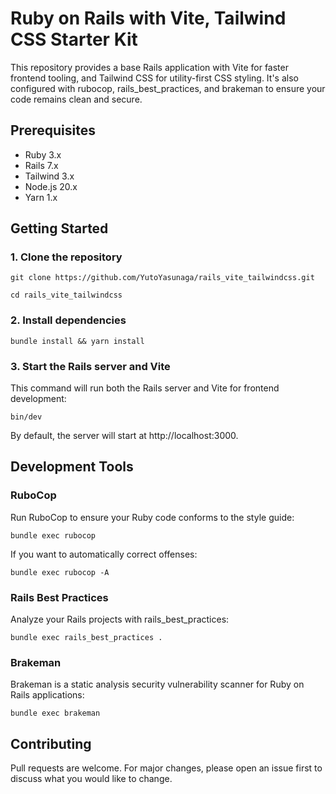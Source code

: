# Ruby on Rails with Vite, Tailwind CSS Starter Kit

This repository provides a base Rails application with Vite for faster frontend tooling, and Tailwind CSS for utility-first CSS styling. It's also configured with rubocop, rails_best_practices, and brakeman to ensure your code remains clean and secure.

## Prerequisites
- Ruby 3.x
- Rails 7.x
- Tailwind 3.x
- Node.js 20.x
- Yarn 1.x
 
## Getting Started

### 1. Clone the repository

```
git clone https://github.com/YutoYasunaga/rails_vite_tailwindcss.git
```

```
cd rails_vite_tailwindcss
```

### 2. Install dependencies

```
bundle install && yarn install
```

### 3. Start the Rails server and Vite

This command will run both the Rails server and Vite for frontend development:

``` 
bin/dev
```

By default, the server will start at http://localhost:3000.

## Development Tools

### RuboCop

Run RuboCop to ensure your Ruby code conforms to the style guide:

```
bundle exec rubocop
```

If you want to automatically correct offenses:

```
bundle exec rubocop -A
```

### Rails Best Practices
Analyze your Rails projects with rails_best_practices:

```
bundle exec rails_best_practices .
```

### Brakeman
Brakeman is a static analysis security vulnerability scanner for Ruby on Rails applications:

``` 
bundle exec brakeman
```

## Contributing
Pull requests are welcome. For major changes, please open an issue first to discuss what you would like to change.
